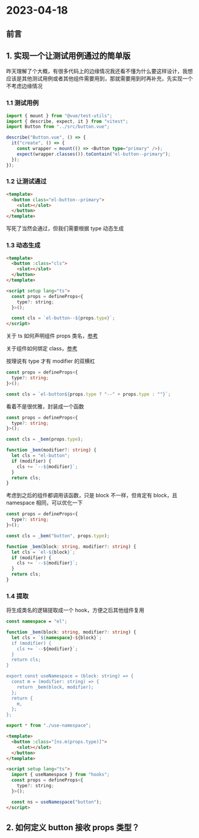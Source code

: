 # 2023-04-18

## 前言

## 1. 实现一个让测试用例通过的简单版

昨天理解了个大概，有很多代码上的边缘情况我还看不懂为什么要这样设计，我想应该是其他测试用例或者其他组件需要用到，那就需要用到时再补充，先实现一个不考虑边缘情况

### 1.1 测试用例

```typescript
import { mount } from "@vue/test-utils";
import { describe, expect, it } from "vitest";
import Button from "../src/button.vue";

describe("Button.vue", () => {
  it("create", () => {
    const wrapper = mount(() => <Button type="primary" />);
    expect(wrapper.classes()).toContain("el-button--primary");
  });
});
```

### 1.2 让测试通过

```html
<template>
  <button class="el-button--primary">
    <slot></slot>
  </button>
</template>
```

写死了当然会通过，但我们需要根据 type 动态生成

### 1.3 动态生成

```html
<template>
  <button :class="cls">
    <slot></slot>
  </button>
</template>

<script setup lang="ts">
  const props = defineProps<{
    type?: string;
  }>();

  const cls = `el-button--${props.type}`;
</script>
```

关于 ts 如何声明组件 props 类名，[参考](https://cn.vuejs.org/guide/typescript/composition-api.html#typing-component-props)

关于组件如何绑定 class，[参考](https://cn.vuejs.org/guide/essentials/class-and-style.html#binding-html-classes)

按理说有 type 才有 modifier 的双横杠

```typescript
const props = defineProps<{
  type?: string;
}>();

const cls = `el-button${props.type ? "--" + props.type : ""}`;
```

看着不是很优雅，封装成一个函数

```typescript
const props = defineProps<{
  type?: string;
}>();

const cls = _bem(props.type);

function _bem(modifier?: string) {
  let cls = "el-button";
  if (modifier) {
    cls += `--${modifier}`;
  }
  return cls;
}
```

考虑到之后的组件都调用该函数，只是 block 不一样，但肯定有 block，且 namespace 相同，可以优化一下

```typescript
const props = defineProps<{
  type?: string;
}>();

const cls = _bem("button", props.type);

function _bem(block: string, modifier?: string) {
  let cls = `el-${block}`;
  if (modifier) {
    cls += `--${modifier}`;
  }
  return cls;
}
```

### 1.4 提取

将生成类名的逻辑提取成一个 hook，方便之后其他组件复用

```typescript
const namespace = "el";

function _bem(block: string, modifier?: string) {
  let cls = `${namespace}-${block}`;
  if (modifier) {
    cls += `--${modifier}`;
  }
  return cls;
}

export const useNamespace = (block: string) => {
  const m = (modifier: string) => {
    return _bem(block, modifier);
  };
  return {
    m,
  };
};
```

```typescript
export * from "./use-namespace";
```

```html
<template>
  <button :class="[ns.m(props.type)]">
    <slot></slot>
  </button>
</template>

<script setup lang="ts">
  import { useNamespace } from "hooks";
  const props = defineProps<{
    type?: string;
  }>();

  const ns = useNamespace("button");
</script>
```

## 2. 如何定义 button 接收 props 类型？
